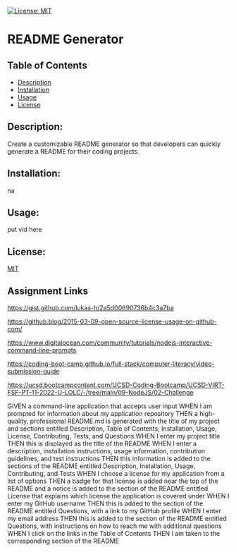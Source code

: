 [![License: MIT](https://img.shields.io/badge/License-MIT-yellow.svg)](https://opensource.org/licenses/MIT)

# README Generator


## Table of Contents
- [Description](#description)
- [Installation](#installation)
- [Usage](#usage)
- [License](#license)

## Description:
Create a customizable README generator so that developers can quickly generate a README for their coding projects.

## Installation:
 na

## Usage:
put vid here




## License:
 [MIT](https://www.gnu.org/licenses/old-licenses/gpl-2.0.en.html)


## Assignment Links
https://gist.github.com/lukas-h/2a5d00690736b4c3a7ba

https://github.blog/2015-03-09-open-source-license-usage-on-github-com/

https://www.digitalocean.com/community/tutorials/nodejs-interactive-command-line-prompts

https://coding-boot-camp.github.io/full-stack/computer-literacy/video-submission-guide

https://ucsd.bootcampcontent.com/UCSD-Coding-Bootcamp/UCSD-VIRT-FSF-PT-11-2022-U-LOLC/-/tree/main/09-NodeJS/02-Challenge 

GIVEN a command-line application that accepts user input
WHEN I am prompted for information about my application repository
THEN a high-quality, professional README.md is generated with the title of my project and sections entitled Description, Table of Contents, Installation, Usage, License, Contributing, Tests, and Questions
WHEN I enter my project title
THEN this is displayed as the title of the README
WHEN I enter a description, installation instructions, usage information, contribution guidelines, and test instructions
THEN this information is added to the sections of the README entitled Description, Installation, Usage, Contributing, and Tests
WHEN I choose a license for my application from a list of options
THEN a badge for that license is added near the top of the README and a notice is added to the section of the README entitled License that explains which license the application is covered under
WHEN I enter my GitHub username
THEN this is added to the section of the README entitled Questions, with a link to my GitHub profile
WHEN I enter my email address
THEN this is added to the section of the README entitled Questions, with instructions on how to reach me with additional questions
WHEN I click on the links in the Table of Contents
THEN I am taken to the corresponding section of the README
